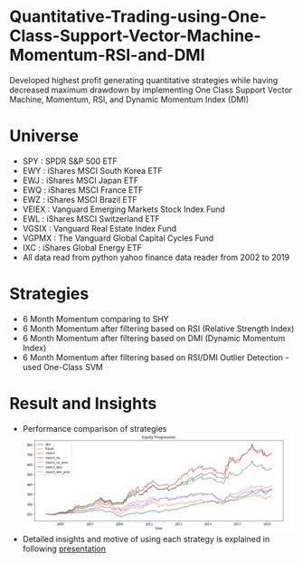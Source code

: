 # Quantitative-Trading-using-One-Class-Support-Vector-Machine-Momentum-RSI-and-DMI
Developed highest profit generating quantitative strategies while having decreased maximum drawdown by implementing One Class Support Vector Machine, Momentum, RSI, and Dynamic Momentum Index (DMI)

# Universe
* SPY : SPDR S&P 500 ETF<br/>
* EWY : iShares MSCI South Korea ETF<br/>
* EWJ : iShares MSCI Japan ETF<br/>
* EWQ : iShares MSCI France ETF<br/>
* EWZ : iShares MSCI Brazil ETF<br/>
* VEIEX : Vanguard Emerging Markets Stock Index Fund<br/>
* EWL : iShares MSCI Switzerland ETF<br/>
* VGSIX : Vanguard Real Estate Index Fund<br/>
* VGPMX : The Vanguard Global Capital Cycles Fund<br/>
* IXC : iShares Global Energy ETF<br/>
* All data read from python yahoo finance data reader from 2002 to 2019<br/>

# Strategies
* 6 Month Momentum comparing to SHY<br/>
* 6 Month Momentum after filtering based on RSI (Relative Strength Index)<br/>
* 6 Month Momentum after filtering based on DMI (Dynamic Momentum Index)<br/>
* 6 Month Momentum after filtering based on RSI/DMI Outlier Detection - used One-Class SVM<br/>

# Result and Insights
* Performance comparison of strategies<br/>
![](/performance.png)<br/>
* Detailed insights and motive of using each strategy is explained in following [presentation]('https://drive.google.com/file/d/1qafUKXN-Xh8XQkP66m6vlD6IguDOD6fR/view?usp=sharing')
